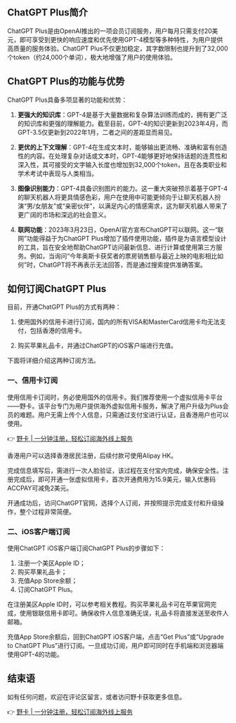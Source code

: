 ## ChatGPT Plus简介

ChatGPT Plus是由OpenAI推出的一项会员订阅服务，用户每月只需支付20美元，即可享受到更快的响应速度和优先使用GPT-4模型等多种特性，为用户提供高质量的服务体验。ChatGPT Plus不仅更加稳定，其字数限制也提升到了32,000个token（约24,000个单词），极大地增强了用户的使用体验。

## ChatGPT Plus的功能与优势

ChatGPT Plus具备多项显著的功能和优势：

1. **更强大的知识库**：GPT-4是基于大量数据和复杂算法训练而成的，拥有更广泛的知识库和更强的理解能力。截至目前，GPT-4的知识更新到2023年4月，而GPT-3.5仅更新到2022年1月，二者之间的差距显而易见。

2. **更优的上下文理解**：GPT-4在生成文本时，能够输出更流畅、准确和富有创造性的内容。在处理复杂对话或文本时，GPT-4能够更好地保持话题的连贯性和深入性，其可接受的文字输入长度也增加到32,000个token，且在各类职业和学术考试中表现与人类相当。

3. **图像识别能力**：GPT-4具备识别图片的能力。这一重大突破预示着基于GPT-4的聊天机器人将更具情感色彩，用户在使用中可能更倾向于让聊天机器人扮演“男/女朋友”或“亲密伙伴”，以满足内心的情感需求，这为聊天机器人带来了更广阔的市场和深远的社会意义。

4. **联网功能**：2023年3月23日，OpenAI官方宣布ChatGPT可以联网。这一“联网”功能得益于为ChatGPT Plus增加了插件使用功能，插件是为语言模型设计的工具，旨在安全地帮助ChatGPT访问最新信息、进行计算或使用第三方服务。例如，当询问“今年奥斯卡获奖者的票房销售额与最近上映的电影相比如何”时，ChatGPT将不再表示无法回答，而是通过搜索提供准确答案。

## 如何订阅ChatGPT Plus

目前，开通ChatGPT Plus的方式有两种：

1. 使用国外的信用卡进行订阅，国内的所有VISA和MasterCard信用卡均无法支付，包括香港的信用卡。

2. 购买苹果礼品卡，并通过ChatGPT的iOS客户端进行充值。

下面将详细介绍这两种订阅方法。

### 一、信用卡订阅

使用信用卡订阅时，务必使用国外的信用卡。我们推荐使用一个虚拟信用卡平台——野卡。该平台专门为用户提供海外虚拟信用卡服务，解决了用户升级为Plus会员的难题。用户无需上传个人信息，只需通过支付宝进行认证，且香港用户也可以使用。

👉 [野卡 | 一分钟注册，轻松订阅海外线上服务](https://bit.ly/bewildcard)

香港用户可以选择香港居民注册，后续付款可使用Alipay HK。

完成信息填写后，需进行一次人脸验证，该过程在支付宝内完成，确保安全性。注册完成后，即可开通一张虚拟信用卡，首次开通费用为15.9美元，输入优惠码ACCPAY可减免2美元。

开通成功后，访问ChatGPT官网，选择个人订阅，并按照提示完成支付和升级操作，整个过程非常简便。

### 二、iOS客户端订阅

使用ChatGPT iOS客户端订阅ChatGPT Plus的步骤如下：

1. 注册一个美区Apple ID；
2. 购买苹果礼品卡；
3. 充值App Store余额；
4. 订阅ChatGPT Plus。

在注册美区Apple ID时，可以参考相关教程。购买苹果礼品卡可在苹果官网完成，使用银联信用卡即可。确保收件人信息准确无误，礼品卡将直接发送至收件人邮箱。

充值App Store余额后，回到ChatGPT iOS客户端，点击“Get Plus”或“Upgrade to ChatGPT Plus”进行订阅。一旦成功订阅，用户即可同时在手机端和浏览器端使用GPT-4的功能。

## 结束语

如有任何问题，欢迎在评论区留言，或者访问野卡获取更多信息。

👉 [野卡 | 一分钟注册，轻松订阅海外线上服务](https://bit.ly/bewildcard)